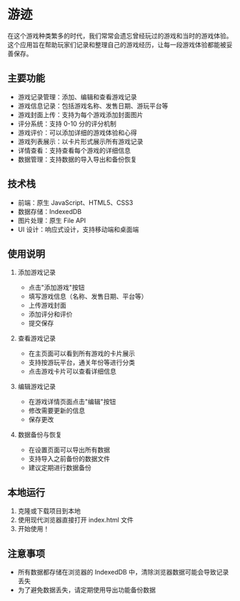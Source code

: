 # 游迹

在这个游戏种类繁多的时代，我们常常会遗忘曾经玩过的游戏和当时的游戏体验。这个应用旨在帮助玩家们记录和整理自己的游戏经历，让每一段游戏体验都能被妥善保存。

## 主要功能

- 游戏记录管理：添加、编辑和查看游戏记录
- 游戏信息记录：包括游戏名称、发售日期、游玩平台等
- 游戏封面上传：支持为每个游戏添加封面图片
- 评分系统：支持 0-10 分的评分机制
- 游戏评价：可以添加详细的游戏体验和心得
- 游戏列表展示：以卡片形式展示所有游戏记录
- 详情查看：支持查看每个游戏的详细信息
- 数据管理：支持数据的导入导出和备份恢复

## 技术栈

- 前端：原生 JavaScript、HTML5、CSS3
- 数据存储：IndexedDB
- 图片处理：原生 File API
- UI 设计：响应式设计，支持移动端和桌面端

## 使用说明

1. 添加游戏记录

   - 点击"添加游戏"按钮
   - 填写游戏信息（名称、发售日期、平台等）
   - 上传游戏封面
   - 添加评分和评价
   - 提交保存

2. 查看游戏记录

   - 在主页面可以看到所有游戏的卡片展示
   - 支持按游玩平台，通关年份等进行分类
   - 点击游戏卡片可以查看详细信息

3. 编辑游戏记录

   - 在游戏详情页面点击"编辑"按钮
   - 修改需要更新的信息
   - 保存更改

4. 数据备份与恢复
   - 在设置页面可以导出所有数据
   - 支持导入之前备份的数据文件
   - 建议定期进行数据备份

## 本地运行

1. 克隆或下载项目到本地
2. 使用现代浏览器直接打开 index.html 文件
3. 开始使用！

## 注意事项

- 所有数据都存储在浏览器的 IndexedDB 中，清除浏览器数据可能会导致记录丢失
- 为了避免数据丢失，请定期使用导出功能备份数据
